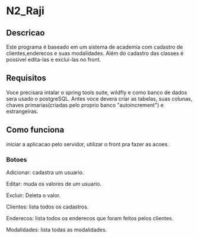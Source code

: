 # N2_Raji

## Descricao

Este programa é baseado em um sistema de academia com cadastro de clientes,enderecos e suas modalidades. 
Além do cadastro das classes é possivel edita-las e exclui-las no front. 

## Requisitos

Voce precisara intalar o spring tools suite, wildfly e como banco de dados sera usado o postgreSQL.
Antes voce devera criar as tabelas, suas colunas, chaves primarias(criadas pelo proprio banco "autoincrement") e estrangeiras.  

## Como funciona 

iniciar a aplicacao pelo servidor, utilizar o front pra fazer as acoes. 

### Botoes

Adicionar: cadastra um usuario.

Editar: muda os valores de um usuario. 

Excluir: Deleta o valor.

Clientes: lista todos os cadastros.

Enderecos: lista todos os enderecos que foram feitos pelos clientes.

Modalidades: lista todas as modalidades.  

